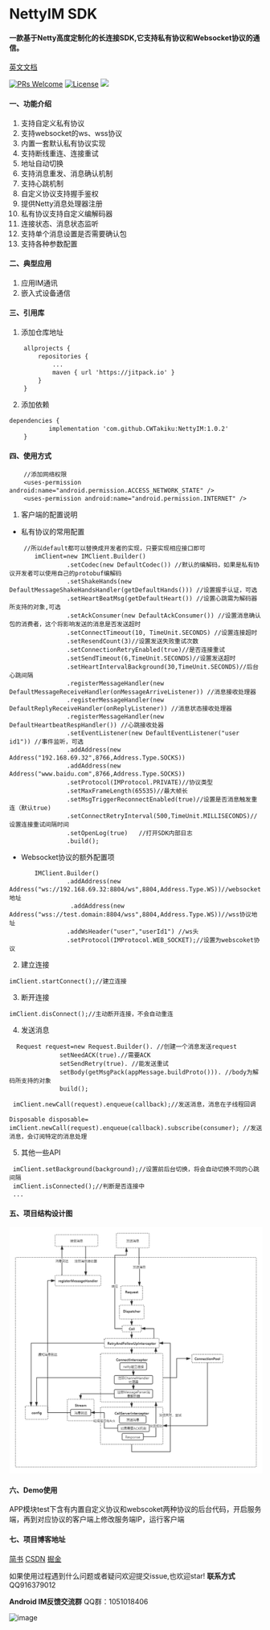# NettyIM SDK
#### 一款基于Netty高度定制化的长连接SDK,它支持私有协议和Websocket协议的通信。



[英文文档](https://github.com/CWTakiku/NettyIM/blob/master/README.md)

[![PRs Welcome](https://img.shields.io/badge/PRs-welcome-brightgreen.svg)](https://github.com/CWTakiku/NettyIM/pulls)      [![License](https://img.shields.io/badge/license-MIT-blue.svg)](https://github.com/CWTakiku/NettyIM/blob/master/LICENSE) [![](https://www.jitpack.io/v/CWTakiku/NettyIM.svg)](https://www.jitpack.io/#CWTakiku/NettyIM)

#### 一、功能介绍

1. 支持自定义私有协议
2. 支持websocket的ws、wss协议
3. 内置一套默认私有协议实现
4. 支持断线重连、连接重试
5. 地址自动切换
6. 支持消息重发、消息确认机制
7. 支持心跳机制
8. 自定义协议支持握手鉴权
9.  提供Netty消息处理器注册
10. 私有协议支持自定义编解码器
11. 连接状态、消息状态监听
12. 支持单个消息设置是否需要确认包
13. 支持各种参数配置

#### 二、典型应用
1. 应用IM通讯
2. 嵌入式设备通信
#### 三、引用库
 1. 添加仓库地址
```
	allprojects {
		repositories {
			...
			maven { url 'https://jitpack.io' }
		}
	}
```
 2. 添加依赖
```
dependencies {
	       implementation 'com.github.CWTakiku:NettyIM:1.0.2'
	}
```
#### 四、使用方式
```  
    //添加网络权限
    <uses-permission android:name="android.permission.ACCESS_NETWORK_STATE" />
    <uses-permission android:name="android.permission.INTERNET" />
```
1. 客户端的配置说明
 - 私有协议的常用配置

``` 
    //所以default都可以替换成开发者的实现，只要实现相应接口即可
       imClient=new IMClient.Builder()
                .setCodec(new DefaultCodec()) //默认的编解码，如果是私有协议开发者可以使用自己的protobuf编解码
                .setShakeHands(new DefaultMessageShakeHandsHandler(getDefaultHands())) //设置握手认证，可选
                .setHeartBeatMsg(getDefaultHeart()) //设置心跳需为解码器所支持的对象,可选
                .setAckConsumer(new DefaultAckConsumer()) //设置消息确认包的消费者，这个将影响发送的消息是否发送超时
                .setConnectTimeout(10, TimeUnit.SECONDS) //设置连接超时
                .setResendCount(3)//设置发送失败重试次数
                .setConnectionRetryEnabled(true)//是否连接重试
                .setSendTimeout(6,TimeUnit.SECONDS)//设置发送超时
                .setHeartIntervalBackground(30,TimeUnit.SECONDS)//后台心跳间隔
                .registerMessageHandler(new DefaultMessageReceiveHandler(onMessageArriveListener)) //消息接收处理器
                .registerMessageHandler(new DefaultReplyReceiveHandler(onReplyListener)) //消息状态接收处理器
                .registerMessageHandler(new DefaultHeartbeatRespHandler()) //心跳接收处器
                .setEventListener(new DefaultEventListener("user id1")) //事件监听，可选
                .addAddress(new Address("192.168.69.32",8766,Address.Type.SOCKS))
                .addAddress(new Address("www.baidu.com",8766,Address.Type.SOCKS))
                .setProtocol(IMProtocol.PRIVATE)//协议类型
                .setMaxFrameLength(65535)//最大帧长
                .setMsgTriggerReconnectEnabled(true)//设置是否消息触发重连（默认true)
                .setConnectRetryInterval(500,TimeUnit.MILLISECONDS)//设置连接重试间隔时间
                .setOpenLog(true)   //打开SDK内部日志
                .build();
```

- Websocket协议的额外配置项
   
``` 
       IMClient.Builder()
                .addAddress(new Address("ws://192.168.69.32:8804/ws",8804,Address.Type.WS))//websocket地址
                 .addAddress(new Address("wss://test.domain:8804/wss",8804,Address.Type.WS))//wss协议地址
                .addWsHeader("user","userId1") //ws头
                .setProtocol(IMProtocol.WEB_SOCKET);//设置为webscoket协议
``` 
2. 建立连接
```
imClient.startConnect();//建立连接
```
3. 断开连接
```
imClient.disConnect();//主动断开连接，不会自动重连
```
4. 发送消息
```
  Request request=new Request.Builder(). //创建一个消息发送request           
              setNeedACK(true).//需要ACK
              setSendRetry(true). //能发送重试
              setBody(getMsgPack(appMessage.buildProto())). //body为解码所支持的对象
              build();
```
```
 imClient.newCall(request).enqueue(callback);//发送消息，消息在子线程回调
```
```
Disposable disposable=   imClient.newCall(request).enqueue(callback).subscribe(consumer); //发送消息，会订阅特定的消息处理
```
5. 其他一些API
```
 imClient.setBackground(background);//设置前后台切换，将会自动切换不同的心跳间隔
 imClient.isConnected();//判断是否连接中
 ...
```

#### 五、项目结构设计图
![image](https://github.com/CWTakiku/NettyIM/blob/master/IMPic.png)

#### 六、Demo使用
APP模块test下含有内置自定义协议和webscoket两种协议的后台代码，开启服务端，再到对应协议的客户端上修改服务端IP，运行客户端

#### 七、项目博客地址
[简书](https://www.jianshu.com/p/5b01f4d6e4f4)       [CSDN](https://blog.csdn.net/smile__dream/article/details/105681018)  [掘金](https://juejin.im/post/5ea569aaf265da47e34c19ed) 


如果使用过程遇到什么问题或者疑问欢迎提交issue,也欢迎star!
**联系方式**QQ916379012

**Android IM反馈交流群**
QQ群：1051018406

![image](https://github.com/mrchengwenlong/NettyIM/blob/master/50327b1d735eb106d6c94f40edfbbc7.jpg)
